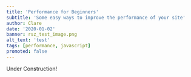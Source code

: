 ```yaml
---
title: 'Performance for Beginners'
subtitle: 'Some easy ways to improve the performance of your site'
author: Clare
date: '2020-01-02'
banner: rsz_test_image.png
alt_text: 'test'
tags: [performance, javascript]
promoted: false
---
```


Under Construction!
